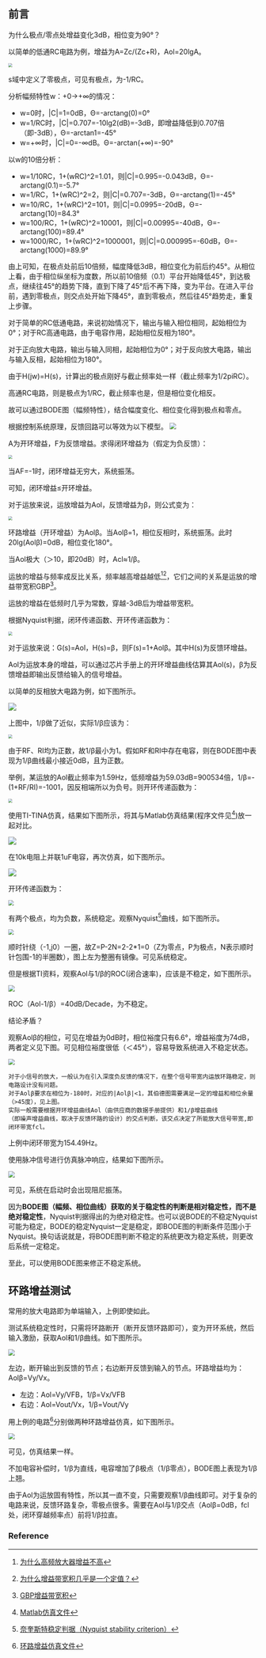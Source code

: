 ## 前言

为什么极点/零点处增益变化3dB，相位变为90°？

以简单的低通RC电路为例，增益为A=Zc/(Zc+R)，Aol=20lgA。

<img src="http://www.mythbird.com:8000/f/09c0bfac27b4455a8ee2/?dl=1" style="zoom: 50%;" />

s域中定义了零极点，可见有极点，为-1/RC。



分析幅频特性w：+0->+∞的情况：

- w=0时，|C|=1=0dB，Θ=-arctang(0)=0°
- w=1/RC时，|C|=0.707=-10lg2(dB)=-3dB，即增益降低到0.707倍（即-3dB），Θ=-arctan1=-45°
- w=+∞时，|C|=0=-∞dB。Θ=-arctan(+∞)=-90°

以w的10倍分析：

- w=1/10RC，1+(wRC)^2=1.01，则|C|=0.995=-0.043dB，Θ=-arctang(0.1)=-5.7°
- w=1/RC，1+(wRC)^2=2，则|C|=0.707=-3dB，Θ=-arctang(1)=-45°
- w=10/RC，1+(wRC)^2=101，则|C|=0.0995=-20dB，Θ=-arctang(10)=84.3°
- w=100/RC，1+(wRC)^2=10001，则|C|=0.00995=-40dB，Θ=-arctang(100)=89.4°
- w=1000/RC，1+(wRC)^2=1000001，则|C|=0.000995=-60dB，Θ=-arctang(1000)=89.9°

由上可知，在极点处前后10倍频，幅度降低3dB，相位变化为前后约45°。从相位上看，由于相位纵坐标为度数，所以前10倍频（0.1）平台开始降低45°，到达极点，继续往45°的趋势下降，直到下降了45°后不再下降，变为平台。在进入平台前，遇到零极点，则交点处开始下降45°，直到零极点，然后往45°趋势走，重复上步骤。



对于简单的RC低通电路，来说初始情况下，输出与输入相位相同，起始相位为0°；对于RC高通电路，由于电容作用，起始相位反相为180°。

对于正向放大电路，输出与输入同相，起始相位为0°；对于反向放大电路，输出与输入反相，起始相位为180°。



由于H(jw)=H(s)，计算出的极点刚好与截止频率处一样（截止频率为1/2piRC）。 

高通RC电路，则是极点为1/RC，截止频率也是，但是相位变化相反。

故可以通过BODE图（幅频特性），结合幅度变化、相位变化得到极点和零点。



根据控制系统原理，反馈回路可以等效为以下模型。
<img src="http://www.mythbird.com:8000/f/d51aaf7d30d74a4abb84/?dl=1" style="zoom:80%;" />

A为开环增益，F为反馈增益。求得闭环增益为（假定为负反馈）：

<img src="http://www.mythbird.com:8000/f/a671f8390c584f00865f/?dl=1" style="zoom:50%;" />

当AF=-1时，闭环增益无穷大，系统振荡。

可知，闭环增益≤开环增益。

对于运放来说，运放增益为Aol，反馈增益为β，则公式变为：

<img src="http://www.mythbird.com:8000/f/9f3c3dd9d0064207a49f/?dl=1" style="zoom:50%;" />

环路增益（开环增益）为Aolβ。当Aolβ=1，相位反相时，系统振荡。此时20lg(Aolβ)=0dB，相位变化180°。

当Aol极大（＞10，即20dB）时，Acl≈1/β。

运放的增益与频率成反比关系，频率越高增益越低[^1][^2]，它们之间的关系是运放的增益带宽积GBP[^3]。

运放的增益在低频时几乎为常数，穿越-3dB后为增益带宽积。



根据Nyquist判据，闭环传递函数、开环传递函数为：

<img src="http://www.mythbird.com:8000/f/e55071e1ae7c436798cf/?dl=1" style="zoom: 50%;" />

对于运放来说：G(s)=Aol，H(s)=β，则F(s)=1+Aolβ。其中H(s)为反馈环增益。



Aol为运放本身的增益，可以通过芯片手册上的开环增益曲线估算其Aol(s)，β为反馈增益即输出反馈给输入的信号增益。

以简单的反相放大电路为例，如下图所示。

![](http://www.mythbird.com:8000/f/be82deef7a4147d19531/?dl=1)

上图中，1/β做了近似，实际1/β应该为：

<img src="http://www.mythbird.com:8000/f/a598c18306cc43df80c4/?dl=1" style="zoom:50%;" />

由于RF、RI均为正数，故1/β最小为1。假如RF和RI中存在电容，则在BODE图中表现为1/β曲线最小接近0dB，且为正数。

举例，某运放的Aol截止频率为1.59Hz，低频增益为59.03dB=900534倍，1/β=-(1+RF/RI)=-1001，因反相端所以为负号。则开环传递函数为：

<img src="http://www.mythbird.com:8000/f/cc97dc3ae36640bb9203/?dl=1" style="zoom: 50%;" />

使用TI-TINA仿真，结果如下图所示，将其与Matlab仿真结果(程序文件见[^4])放一起对比。

![](http://www.mythbird.com:8000/f/3a7948a3fdcc47149115/?dl=1)

在10k电阻上并联1uF电容，再次仿真，如下图所示。

![](http://www.mythbird.com:8000/f/d79f45297b6248fe9e8d/?dl=1)

开环传递函数为：

<img src="http://www.mythbird.com:8000/f/a950d50d8aee45869fc5/?dl=1" style="zoom: 67%;" />

有两个极点，均为负数，系统稳定。观察Nyquist[^5]曲线，如下图所示。

<img src="http://www.mythbird.com:8000/f/d659d6d68de646c5a90b/?dl=1" style="zoom:67%;" />

顺时针绕（-1,j0）一圈，故Z=P-2N=2-2*1=0（Z为零点，P为极点，N表示顺时针包围-1的半圈数），图上左为整圈有镜像。可见系统稳定。

但是根据TI资料，观察Aol与1/β的ROC(闭合速率)，应该是不稳定，如下图所示。

<img src="http://www.mythbird.com:8000/f/51f078fdf2fc4f52a1dc/?dl=1" style="zoom: 80%;" />

ROC（Aol-1/β）=40dB/Decade，为不稳定。

结论矛盾？

观察Aolβ的相位，可见在增益为0dB时，相位裕度只有6.6°，增益裕度为74dB，两者定义见下图。可见相位裕度很低（＜45°），容易导致系统进入不稳定状态。

<img src="http://www.mythbird.com:8000/f/35fbe00c1019449daf8e/?dl=1" style="zoom:80%;" />

```
对于小信号的放大，一般认为在引入深度负反馈的情况下，在整个信号带宽内运放环路稳定，则电路设计没有问题。
对于Aolβ要求在相位为-180时，对应的|Aolβ|<1，其伯德图需要满足一定的增益和相位余量（>45度），见上图。
实际一般需要根据开环增益曲线Aol（由供应商的数据手册提供）和1/β增益曲线
（即噪声增益曲线，取决于反馈环路的设计）的交点判断，该交点决定了所能放大信号带宽,即闭环带宽fcl。
```

上例中闭环带宽为154.49Hz。



使用脉冲信号进行仿真脉冲响应，结果如下图所示。

<img src="http://www.mythbird.com:8000/f/ab13d2cdca194b4d9861/?dl=1" style="zoom:80%;" />

可见，系统在启动时会出现阻尼振荡。



因为**BODE图（幅频、相位曲线）获取的关于稳定性的判断是相对稳定性，而不是绝对稳定性**，Nyquist判据得出的为绝对稳定性。也可以说BODE的不稳定Nyquist可能为稳定，BODE的稳定Nyquist一定是稳定，即BODE图的判断条件范围小于Nyquist。换句话说就是，将BODE图判断不稳定的系统更改为稳定系统，则更改后系统一定稳定。

至此，可以使用BODE图来修正不稳定系统。



## 环路增益测试

常用的放大电路即为单端输入，上例即使如此。

测试系统稳定性时，只需将环路断开（断开反馈环路即可），变为开环系统，然后输入激励，获取Aol和1/β曲线。如下图所示。

<img src="http://www.mythbird.com:8000/f/c745c9ea61284a67824b/?dl=1" style="zoom:80%;" />

左边，断开输出到反馈的节点；右边断开反馈到输入的节点。环路增益均为：Aolβ=Vy/Vx。

- 左边：Aol=Vy/VFB，1/β=Vx/VFB
- 右边：Aol=Vout/Vx，1/β=Vout/Vy

用上例的电路[^6]分别做两种环路增益仿真，如下图所示。

<img src="http://www.mythbird.com:8000/f/6f03ec1c110448e48c85/?dl=1" style="zoom:80%;" />

可见，仿真结果一样。

不加电容补偿时，1/β为直线，电容增加了β极点（1/β零点），BODE图上表现为1/β上翘。

由于Aol为运放固有特性，所以其一直不变，只需要观察1/β曲线即可。对于复杂的电路来说，反馈环路复杂，零极点很多。需要在Aol与1/β交点（Aolβ=0dB，fcl处，闭环穿越频率点）前将1/β拉直。



### Reference



[^1]: [为什么高频放大器增益不高](https://zhidao.baidu.com/question/198054396.html)
[^2]: [为什么增益带宽积几乎是一个定值？](https://www.zhihu.com/question/24620056)
[^3]: [GBP增益带宽积](https://www.cnblogs.com/time93/p/9347566.html)
[^4]: [Matlab仿真文件](http://www.mythbird.com:8000/f/6ce7d7062e564b398ac4/?dl=1)
[^5]: [奈奎斯特稳定判据（Nyquist stability criterion）](https://zhuanlan.zhihu.com/p/33007435)

[^6]: [环路增益仿真文件](http://www.mythbird.com:8000/f/3686541336584f06a92b/?dl=1)

